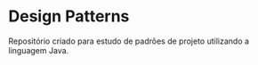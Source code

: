 # Design Patterns
Repositório criado para estudo de padrões de projeto utilizando a linguagem Java.
